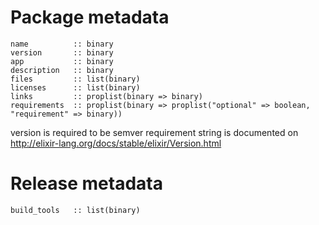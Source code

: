 # Package metadata

    name          :: binary
    version       :: binary
    app           :: binary
    description   :: binary
    files         :: list(binary)
    licenses      :: list(binary)
    links         :: proplist(binary => binary)
    requirements  :: proplist(binary => proplist("optional" => boolean, "requirement" => binary))

version is required to be semver
requirement string is documented on http://elixir-lang.org/docs/stable/elixir/Version.html

# Release metadata

    build_tools   :: list(binary)
